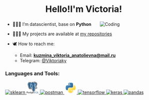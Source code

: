 <h1 align="center">Hello!I'm Victoria!</h1>
<h3 align="center"></h3>
<img align="right" alt="Coding" width="200" src="https://media0.giphy.com/media/v1.Y2lkPTc5MGI3NjExNzBmODViMTZlNDdmMmJkMGYyY2MwNTU0NzYxODQ5MmVjM2YzYzhmNSZlcD12MV9pbnRlcm5hbF9naWZzX2dpZklkJmN0PWc/UZQCbV4OW1mXdHJNPS/giphy.gif">


- 👩🏼‍💻 I’m datascientist, base on **Python**

- 🤹🏽‍♀️ My projects are available at <a href="https://github.com/Viktoriaky?tab=repositories">my repositories</a>

- 🕊 How to reach me:
   -  Email: **kuzmina_viktoria_anatolievna@mail.ru**
   -  Telegram: <a href="https://t.me/viktoriaky" target="_blank">@Viktoriaky</a> 

<p align="left">
</p>

<h3 align="left">Languages and Tools:</h3>
<p align="left"><a href="https://scikit-learn.org" target="_blank" rel="noreferrer"> <img src="https://seeklogo.com/images/S/scikit-learn-logo-8766D07E2E-seeklogo.com.png" alt="sklearn" width="40" height="40"/> </a> 
<a href="https://www.postgresql.org" target="_blank" rel="noreferrer"> <img src="https://raw.githubusercontent.com/devicons/devicon/master/icons/postgresql/postgresql-original-wordmark.svg" alt="postgresql" width="40" height="40"/> </a> 
<a href="https://postman.com" target="_blank" rel="noreferrer"> <img src="https://www.vectorlogo.zone/logos/getpostman/getpostman-icon.svg" alt="postman" width="40" height="40"/> </a> 
<a href="https://www.python.org" target="_blank" rel="noreferrer"> <img src="https://raw.githubusercontent.com/devicons/devicon/master/icons/python/python-original.svg" alt="python" width="40" height="40"/> </a> 
<a href="https://www.tensorflow.org" target="_blank" rel="noreferrer"> <img src="https://upload.wikimedia.org/wikipedia/commons/2/2d/Tensorflow_logo.svg" alt="tensorflow" width="40" height="40"/> </a>
<a href="https://keras.io" target="_blank" rel="noreferrer"> <img src="https://upload.wikimedia.org/wikipedia/commons/a/ae/Keras_logo.svg" alt="keras" width="40" height="40"/> </a>
<a href="https://pandas.pydata.org" rel="noreferrer"> <img src="https://upload.wikimedia.org/wikipedia/commons/e/ed/Pandas_logo.svg" alt="pandas" width="40" height="40"/> </a>
</p>
